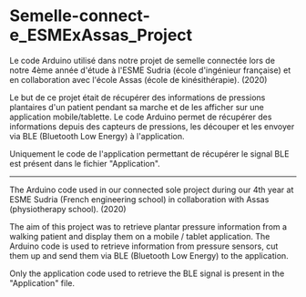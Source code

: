 # Semelle-connect-e_ESMExAssas_Project
Le code Arduino utilisé dans notre projet de semelle connectée lors de notre 4ème année d'étude à l'ESME Sudria (école d'ingénieur française) et en collaboration avec l'école Assas (école de kinésithérapie). (2020)

Le but de ce projet était de récupérer des informations de pressions plantaires d'un patient pendant sa marche et de les afficher sur une application mobile/tablette. Le code Arduino permet de récupérer des informations depuis des capteurs de pressions, les découper et les envoyer via BLE (Bluetooth Low Energy) à l'application.

Uniquement le code de l'application permettant de récupérer le signal BLE est présent dans le fichier "Application".

----------

The Arduino code used in our connected sole project during our 4th year at ESME Sudria (French engineering school) in collaboration with Assas (physiotherapy school). (2020)

The aim of this project was to retrieve plantar pressure information from a walking patient and display them on a mobile / tablet application. The Arduino code is used to retrieve information from pressure sensors, cut them up and send them via BLE (Bluetooth Low Energy) to the application.

Only the application code used to retrieve the BLE signal is present in the "Application" file.
